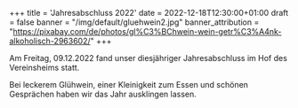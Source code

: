 +++
title = 'Jahresabschluss 2022'
date = 2022-12-18T12:30:00+01:00
draft = false
banner = "/img/default/gluehwein2.jpg"
banner_attribution = "https://pixabay.com/de/photos/gl%C3%BChwein-wein-getr%C3%A4nk-alkoholisch-2963602/"
+++

Am Freitag, 09.12.2022 fand unser diesjähriger Jahresabschluss im Hof des Vereinsheims statt.

Bei leckerem Glühwein, einer Kleinigkeit zum Essen und schönen Gesprächen haben wir das Jahr ausklingen lassen.